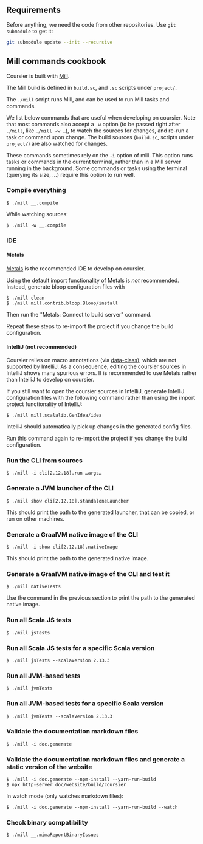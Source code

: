 ## Requirements

Before anything, we need the code from other repositories. Use `git submodule` to get it:

```bash
git submodule update --init --recursive
```

## Mill commands cookbook

Coursier is built with [Mill](https://com-lihaoyi.github.io/mill).

The Mill build is defined in `build.sc`, and `.sc` scripts under `project/`.

The `./mill` script runs Mill, and can be used to run Mill tasks and commands.

We list below commands that are useful when developing on coursier. Note that
most commands also accept a `-w` option (to be passed right after `./mill`, like
`./mill -w …`), to watch the sources for changes, and re-run a task or command upon change.
The build sources (`build.sc`, scripts under `project/`) are also watched
for changes.

These commands sometimes rely on the `-i` option of mill. This option runs tasks
or commands in the current terminal, rather than in a Mill server running in the
background. Some commands or tasks using the terminal (querying its size, …)
require this option to run well.

### Compile everything

```text
$ ./mill __.compile
```

While watching sources:
```text
$ ./mill -w __.compile
```

### IDE

#### Metals

[Metals](https://scalameta.org/metals) is the recommended IDE to develop on coursier.

Using the default import functionality of Metals is _not_ recommended. Instead,
generate bloop configuration files with
```text
$ ./mill clean
$ ./mill mill.contrib.bloop.Bloop/install
```

Then run the "Metals: Connect to build server" command.

Repeat these steps to re-import the project if you change the build configuration.

#### IntelliJ (not recommended)

Coursier relies on macro annotations (via [data-class](https://github.com/alexarchambault/data-class)),
which are not supported by IntelliJ. As a consequence, editing the coursier sources in IntelliJ shows
many spurious errors. It is recommended to use Metals rather than IntelliJ to develop
on coursier.

If you still want to open the coursier sources in IntelliJ, generate IntelliJ configuration files with
the following command rather than using the import project functionality of IntelliJ:
```text
$ ./mill mill.scalalib.GenIdea/idea
```

IntelliJ should automatically pick up changes in the generated config files.

Run this command again to re-import the project if you change the build configuration.

### Run the CLI from sources

```text
$ ./mill -i cli[2.12.18].run …args…
```

### Generate a JVM launcher of the CLI

```text
$ ./mill show cli[2.12.18].standaloneLauncher
```

This should print the path to the generated launcher, that can be copied, or run on other
machines.

### Generate a GraalVM native image of the CLI

```text
$ ./mill -i show cli[2.12.18].nativeImage
```

This should print the path to the generated native image.

### Generate a GraalVM native image of the CLI and test it

```text
$ ./mill nativeTests
```

Use the command in the previous section to print the path to the generated native image.

### Run all Scala.JS tests

```text
$ ./mill jsTests
```

### Run all Scala.JS tests for a specific Scala version

```text
$ ./mill jsTests --scalaVersion 2.13.3
```

### Run all JVM-based tests

```text
$ ./mill jvmTests
```

### Run all JVM-based tests for a specific Scala version

```text
$ ./mill jvmTests --scalaVersion 2.13.3
```

### Validate the documentation markdown files

```text
$ ./mill -i doc.generate
```

### Validate the documentation markdown files and generate a static version of the website

```text
$ ./mill -i doc.generate --npm-install --yarn-run-build
$ npx http-server doc/website/build/coursier
```

In watch mode (only watches markdown files):
```text
$ ./mill -i doc.generate --npm-install --yarn-run-build --watch
```

### Check binary compatibility

```text
$ ./mill __.mimaReportBinaryIssues
```
